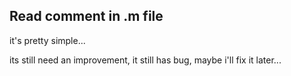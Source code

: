 ## Read comment in .m file
it's pretty simple...

its still need an improvement, it still has bug, maybe i'll fix it later...